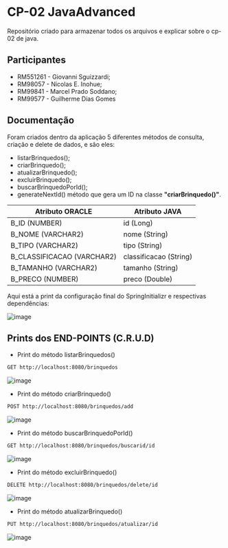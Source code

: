 # CP-02 JavaAdvanced 
Repositório criado para armazenar todos os arquivos e explicar sobre o cp-02 de java.

## Participantes
- RM551261 - Giovanni Sguizzardi;
- RM98057 - Nicolas E. Inohue;
- RM99841 - Marcel Prado Soddano;
- RM99577 - Guilherme Dias Gomes

## Documentação
Foram criados dentro da aplicação 5 diferentes métodos de consulta, criação e delete de dados, e são eles:
- listarBrinquedos(); 
- criarBrinquedo();
- atualizarBrinquedo();
- excluirBrinquedo();
- buscarBrinquedoPorId();
- generateNextId() método que gera um ID na classe **"criarBrinquedo()"**.

| Atributo ORACLE            | Atributo JAVA          |
| -------------------------- | ---------------------- |
| B_ID (NUMBER)              | id (Long)              |
| B_NOME (VARCHAR2)          | nome (String)          |
| B_TIPO (VARCHAR2)          | tipo (String)          |
| B_CLASSIFICACAO (VARCHAR2) | classificacao (String) |
| B_TAMANHO (VARCHAR2)       | tamanho (String)       |
| B_PRECO (NUMBER)           | preco (Double)         |


Aqui está a print da configuração final do SpringInitializr e respectivas 
dependências:

![image](https://github.com/GiovanniSguizzardi/CPJava02Postman/assets/125572342/09ad579b-a0e3-4116-a5a2-c8dafe7daac8)

## Prints dos END-POINTS (C.R.U.D)
- Print do método listarBrinquedos()
```bash
GET http://localhost:8080/brinquedos
```
![image](https://github.com/GiovanniSguizzardi/CPJava02Postman/assets/125572342/07743642-b54d-47c6-8b46-9886530d55e6)

- Print do método criarBrinquedo()
```bash
POST http://localhost:8080/brinquedos/add
```
![image](https://github.com/GiovanniSguizzardi/CPJava02Postman/assets/125572342/fd2b6491-3440-4a14-865b-3d09ee405933)

- Print do método buscarBrinquedoPorId()
```bash
GET http://localhost:8080/brinquedos/buscarid/id
```
![image](https://github.com/GiovanniSguizzardi/CPJava02Postman/assets/125572342/93e12c59-b710-4a32-a29e-b03fe568dd85)

- Print do método excluirBrinquedo()
```bash
DELETE http://localhost:8080/brinquedos/delete/id
```
![image](https://github.com/GiovanniSguizzardi/CPJava02Postman/assets/125572342/e89a84d9-3dac-4836-82f9-949fd9c76b8d)

- Print do método atualizarBrinquedo()
```bash
PUT http://localhost:8080/brinquedos/atualizar/id
```
![image](https://github.com/GiovanniSguizzardi/CPJava02Postman/assets/125572342/456b90e2-c588-4325-a8fe-9c2282cce679)
